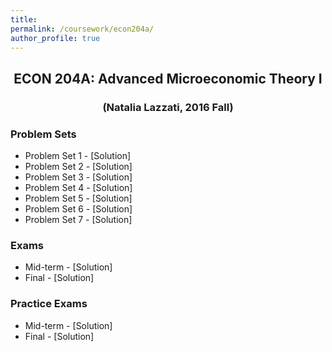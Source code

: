 ```yaml
---
title: 
permalink: /coursework/econ204a/
author_profile: true
---
```


<center> <h2> ECON 204A: Advanced Microeconomic Theory I </h2> </center>
<center> <h3> (Natalia Lazzati, 2016 Fall) </h3> </center>

### Problem Sets
- Problem Set 1 - [Solution]
- Problem Set 2 - [Solution]
- Problem Set 3 - [Solution]
- Problem Set 4 - [Solution]
- Problem Set 5 - [Solution]
- Problem Set 6 - [Solution]
- Problem Set 7 - [Solution]

### Exams
- Mid-term - [Solution]
- Final - [Solution]

### Practice Exams
- Mid-term - [Solution]
- Final - [Solution]

